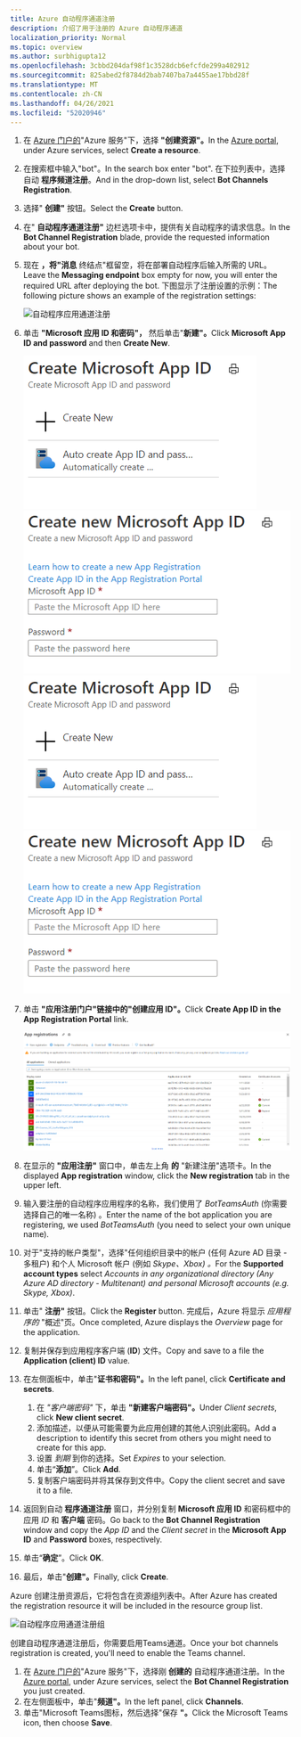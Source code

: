```yaml
---
title: Azure 自动程序通道注册
description: 介绍了用于注册的 Azure 自动程序通道
localization_priority: Normal
ms.topic: overview
ms.author: surbhigupta12
ms.openlocfilehash: 3cbbd204daf98f1c3528dcb6efcfde299a402912
ms.sourcegitcommit: 825abed2f8784d2bab7407ba7a4455ae17bbd28f
ms.translationtype: MT
ms.contentlocale: zh-CN
ms.lasthandoff: 04/26/2021
ms.locfileid: "52020946"
---
```

1. <span data-ttu-id="399a4-103">在 [Azure 门户的](https://ms.portal.azure.com/#home)"Azure 服务"下，选择 **"创建资源"。**</span><span class="sxs-lookup"><span data-stu-id="399a4-103">In the [Azure portal](https://ms.portal.azure.com/#home), under Azure services, select **Create a resource**.</span></span>
1. <span data-ttu-id="399a4-104">在搜索框中输入"bot"。</span><span class="sxs-lookup"><span data-stu-id="399a4-104">In the search box enter "bot".</span></span> <span data-ttu-id="399a4-105">在下拉列表中，选择自动 **程序频道注册**。</span><span class="sxs-lookup"><span data-stu-id="399a4-105">And in the drop-down list, select **Bot Channels Registration**.</span></span>
1. <span data-ttu-id="399a4-106">选择" **创建"** 按钮。</span><span class="sxs-lookup"><span data-stu-id="399a4-106">Select the **Create** button.</span></span>
1. <span data-ttu-id="399a4-107">在" **自动程序通道注册"** 边栏选项卡中，提供有关自动程序的请求信息。</span><span class="sxs-lookup"><span data-stu-id="399a4-107">In the **Bot Channel Registration** blade, provide the requested information about your bot.</span></span>
1. <span data-ttu-id="399a4-108">现在 **，将"消息** 终结点"框留空，将在部署自动程序后输入所需的 URL。</span><span class="sxs-lookup"><span data-stu-id="399a4-108">Leave the **Messaging endpoint** box empty for now, you will enter the required URL after deploying the bot.</span></span> <span data-ttu-id="399a4-109">下图显示了注册设置的示例：</span><span class="sxs-lookup"><span data-stu-id="399a4-109">The following picture shows an example of the registration settings:</span></span>

    ![自动程序应用通道注册](../../assets/images/authentication/auth-bot-channels-registration.png)

1. <span data-ttu-id="399a4-111">单击 **"Microsoft 应用 ID 和密码"，** 然后单击"**新建"。**</span><span class="sxs-lookup"><span data-stu-id="399a4-111">Click **Microsoft App ID and password** and then **Create New**.</span></span>

    <span data-ttu-id="399a4-112">![创建 Microsoft 应用 ID ](../../assets/images/authentication/CreateMicrosoftAppID.png) ![ 创建新的 Microsoft 应用 ID](../../assets/images/authentication/CreateNewMicrosoftAppID.png)</span><span class="sxs-lookup"><span data-stu-id="399a4-112">![Create Microsoft App ID](../../assets/images/authentication/CreateMicrosoftAppID.png) ![Create New Microsoft App ID](../../assets/images/authentication/CreateNewMicrosoftAppID.png)</span></span>    

1. <span data-ttu-id="399a4-113">单击 **"应用注册门户"链接中的"创建应用 ID"。**</span><span class="sxs-lookup"><span data-stu-id="399a4-113">Click **Create App ID in the App Registration Portal** link.</span></span>

   ![应用注册](../../assets/images/authentication/AppRegistration.png)
   
1. <span data-ttu-id="399a4-115">在显示的 **"应用注册"** 窗口中，单击左上角 **的** "新建注册"选项卡。</span><span class="sxs-lookup"><span data-stu-id="399a4-115">In the displayed **App registration** window, click the **New registration** tab in the upper left.</span></span>
1. <span data-ttu-id="399a4-116">输入要注册的自动程序应用程序的名称，我们使用了 *BotTeamsAuth* (你需要选择自己的唯一名称) 。</span><span class="sxs-lookup"><span data-stu-id="399a4-116">Enter the name of the bot application you are registering, we used *BotTeamsAuth* (you need to select your own unique name).</span></span>
1. <span data-ttu-id="399a4-117">对于"支持的帐户类型"，选择"任何组织目录中的帐户 (任何 Azure AD 目录 - 多租户) 和个人 Microsoft 帐户 (例如 *Skype、Xbox) 。*</span><span class="sxs-lookup"><span data-stu-id="399a4-117">For the **Supported account types** select *Accounts in any organizational directory (Any Azure AD directory - Multitenant) and personal Microsoft accounts (e.g. Skype, Xbox)*.</span></span>
1. <span data-ttu-id="399a4-118">单击" **注册"** 按钮。</span><span class="sxs-lookup"><span data-stu-id="399a4-118">Click the **Register** button.</span></span> <span data-ttu-id="399a4-119">完成后，Azure 将显示 *应用程序的* "概述"页。</span><span class="sxs-lookup"><span data-stu-id="399a4-119">Once completed, Azure displays the *Overview* page for the application.</span></span>
1. <span data-ttu-id="399a4-120">复制并保存到应用程序客户端 (**ID**) 文件。</span><span class="sxs-lookup"><span data-stu-id="399a4-120">Copy and save to a file the **Application (client) ID** value.</span></span>
1. <span data-ttu-id="399a4-121">在左侧面板中，单击"**证书和密码"。**</span><span class="sxs-lookup"><span data-stu-id="399a4-121">In the left panel, click **Certificate and secrets**.</span></span>
    1. <span data-ttu-id="399a4-122">在 *"客户端密码"* 下，单击 **"新建客户端密码"。**</span><span class="sxs-lookup"><span data-stu-id="399a4-122">Under *Client secrets*, click **New client secret**.</span></span>
    1. <span data-ttu-id="399a4-123">添加描述，以便从可能需要为此应用创建的其他人识别此密码。</span><span class="sxs-lookup"><span data-stu-id="399a4-123">Add a description to identify this secret from others you might need to create for this app.</span></span>
    1. <span data-ttu-id="399a4-124">设置 *到期* 到你的选择。</span><span class="sxs-lookup"><span data-stu-id="399a4-124">Set *Expires* to your selection.</span></span>
    1. <span data-ttu-id="399a4-125">单击“**添加**”。</span><span class="sxs-lookup"><span data-stu-id="399a4-125">Click **Add**.</span></span>
    1. <span data-ttu-id="399a4-126">复制客户端密码并将其保存到文件中。</span><span class="sxs-lookup"><span data-stu-id="399a4-126">Copy the client secret and save it to a file.</span></span>
1. <span data-ttu-id="399a4-127">返回到自动 **程序通道注册** 窗口，并分别复制 **Microsoft 应用 ID** 和密码框中的应用 *ID* 和 **客户端** 密码。</span><span class="sxs-lookup"><span data-stu-id="399a4-127">Go back to the **Bot Channel Registration** window and copy the *App ID* and the *Client secret* in the **Microsoft App ID** and **Password** boxes, respectively.</span></span>
1. <span data-ttu-id="399a4-128">单击“**确定**”。</span><span class="sxs-lookup"><span data-stu-id="399a4-128">Click **OK**.</span></span>
1. <span data-ttu-id="399a4-129">最后，单击"**创建"。**</span><span class="sxs-lookup"><span data-stu-id="399a4-129">Finally, click **Create**.</span></span>

<span data-ttu-id="399a4-130">Azure 创建注册资源后，它将包含在资源组列表中。</span><span class="sxs-lookup"><span data-stu-id="399a4-130">After Azure has created the registration resource it will be included in the resource group list.</span></span>  

![自动程序应用通道注册组](~/assets/images/authentication/auth-bot-channels-registration-group.PNG)

<span data-ttu-id="399a4-132">创建自动程序通道注册后，你需要启用Teams通道。</span><span class="sxs-lookup"><span data-stu-id="399a4-132">Once your bot channels registration is created, you'll need to enable the Teams channel.</span></span>

1. <span data-ttu-id="399a4-133">在 [Azure 门户的](https://ms.portal.azure.com/#home)"Azure 服务"下，选择刚 **创建的** 自动程序通道注册。</span><span class="sxs-lookup"><span data-stu-id="399a4-133">In the [Azure portal](https://ms.portal.azure.com/#home), under Azure services, select the **Bot Channel Registration** you just created.</span></span>
1. <span data-ttu-id="399a4-134">在左侧面板中，单击"**频道"。**</span><span class="sxs-lookup"><span data-stu-id="399a4-134">In the left panel, click **Channels**.</span></span>
1. <span data-ttu-id="399a4-135">单击"Microsoft Teams图标，然后选择"保存 **"。**</span><span class="sxs-lookup"><span data-stu-id="399a4-135">Click the Microsoft Teams icon, then choose **Save**.</span></span>
